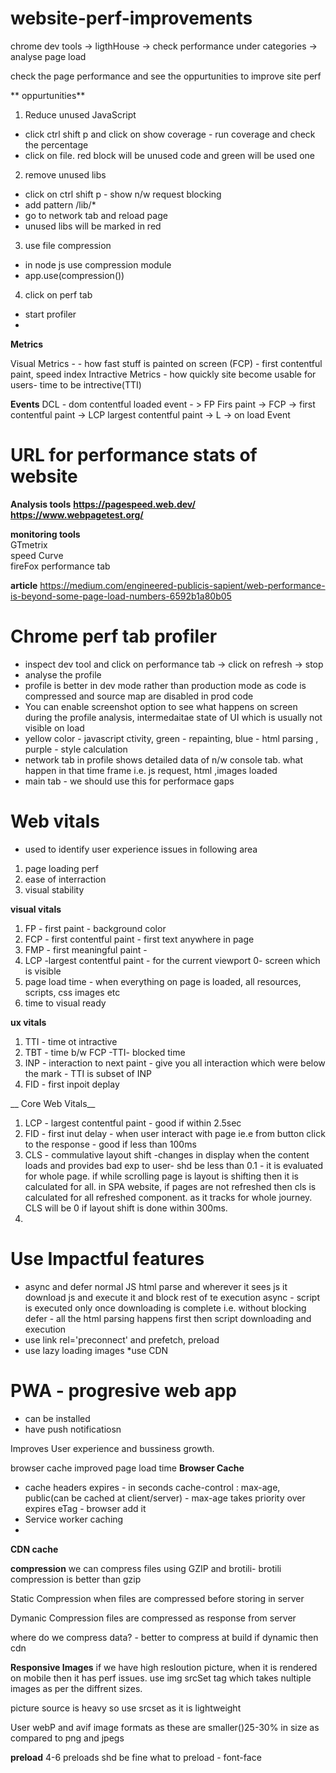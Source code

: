 # website-perf-improvements
 chrome dev tools -> ligthHouse -> check performance under categories -> analyse page load
 
 
 check the page performance and see the oppurtunities to improve site perf
 
** oppurtunities**
1) Reduce unused JavaScript <br/>
 -  click ctrl shift p and click on show coverage - run coverage and check the percentage 
 -  click on file. red block will be unused code and green will be used one

2) remove unused libs
 - click on ctrl shift p - show n/w request blocking
 - add pattern /lib/*
 - go to network tab and reload page
 - unused libs will be marked in red
 
3) use file compression
 - in node js use compression module
 - app.use(compression())

4) click on perf tab
- start profiler
- 


__Metrics__

Visual Metrics - - how fast stuff is painted on screen (FCP) - first contentful paint, speed index
Intractive Metrics - how quickly site become usable for users- time to be intrective(TTI)

__Events__
DCL - dom contentful loaded event - > FP Firs paint -> FCP -> first contentful paint -> LCP largest contentful paint -> L -> on load Event 

# URL for performance stats of website
__Analysis tools__
__https://pagespeed.web.dev/__
<br/>
__https://www.webpagetest.org/__

__monitoring tools__
<br/>GTmetrix <br/> 
speed Curve<br/>
fireFox performance tab<br />

__article__
https://medium.com/engineered-publicis-sapient/web-performance-is-beyond-some-page-load-numbers-6592b1a80b05

# Chrome perf tab profiler
* inspect dev tool and click on performance tab -> click on refresh -> stop 
* analyse the profile
* profile is better in dev mode rather than production mode as code is compressed and source map are disabled in prod code
* You can enable screenshot option to see what happens on screen during the profile analysis, intermedaitae state of UI which is usually not visible on load
* yellow color - javascript ctivity, green - repainting, blue - html parsing , purple - style calculation
* network tab in profile shows detailed data of n/w console tab. what happen in that time frame i.e. js request, html ,images loaded
* main tab - we should use this for performace gaps

# Web vitals
- used to identify user experience issues in following area
 1) page loading perf
 2) ease of interraction
 3) visual stability
 
 __visual vitals__
 1) FP - first paint - background color
 2) FCP - first contentful paint - first text anywhere in page
 3) FMP - first meaningful paint - 
 4) LCP -largest contentful paint - for the current viewport 0- screen which is visible 
 5) page load time - when everything on page is loaded, all resources, scripts, css images etc
 6) time to visual ready
 
 __ux vitals__
 1) TTI - time ot intractive
 2) TBT - time b/w FCP -TTI- blocked time
 3) INP - interaction to next paint - give you all interaction which were below the mark - TTI is subset of INP
 4) FID - first inpoit deplay
 
__ Core Web Vitals__
1) LCP - largest contentful paint - good if within 2.5sec
2) FID - first inut delay - when user interact with page ie.e from button click to the response - good if less than 100ms
3) CLS - commulative layout shift -changes in display when the content loads and provides bad exp to user- shd be less than 0.1 - 
it is evaluated for whole page. if while scrolling page is layout is shifting then it is calculated for all. in SPA website, if pages are not refreshed then cls is calculated for all refreshed component. as it tracks for whole journey. CLS will be 0 if layout shift is done within 300ms.
4) 


 # Use Impactful features
 * async and defer
 normal JS html parse and wherever it sees js it download js and execute it and block rest of te execution
 async - script is executed only once downloading is complete i.e. without blocking
 defer - all the html parsing happens first then script downloading and execution
 * use link rel='preconnect' and prefetch, preload
 * use lazy loading images
 *use CDN
 
 
 # PWA - progresive web app
 * can be installed
 * have push notificatiosn
 
 
 
Improves User experience and bussiness growth.

browser cache improved page load time
__Browser Cache__
* cache headers 
  expires - in seconds
  cache-control : max-age, public(can be cached at client/server) - max-age takes priority over expires
  eTag - browser add it
* Service worker caching
*  

__CDN cache__


__compression__
we can compress files using GZIP and brotili- brotili compression is better than gzip

Static Compression
when files are compressed before storing in server

Dymanic Compression
files are compressed as response from server

where do we compress data? - better to compress at build
if dynamic then cdn


__Responsive Images__
if we have high resloution picture, when it is rendered on mobile then it has perf issues.
use img srcSet tag which takes nultiple images as per the diffrent sizes.

picture source is heavy so use srcset as it is lightweight

User webP and avif image formats as these are smaller()25-30% in size as compared to png and jpegs

__preload__
4-6 preloads shd be fine
what to preload - font-face

 
